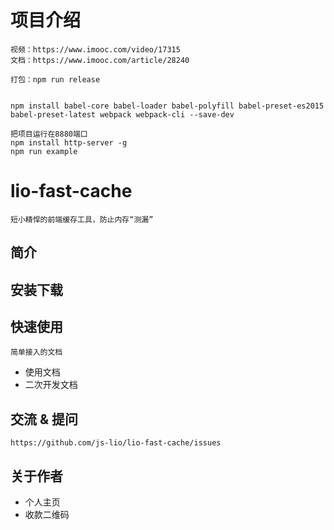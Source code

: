 # 项目介绍
    视频：https://www.imooc.com/video/17315
    文档：https://www.imooc.com/article/28240
    
    打包：npm run release
    
    
    npm install babel-core babel-loader babel-polyfill babel-preset-es2015 babel-preset-latest webpack webpack-cli --save-dev
    
    把项目运行在8880端口
    npm install http-server -g
    npm run example
    
    
# lio-fast-cache
    短小精悍的前端缓存工具，防止内存“测漏”
    
## 简介

## 安装下载

## 快速使用
    简单接入的文档
    
- 使用文档
- 二次开发文档

## 交流 & 提问
    https://github.com/js-lio/lio-fast-cache/issues

## 关于作者

- 个人主页
- 收款二维码






